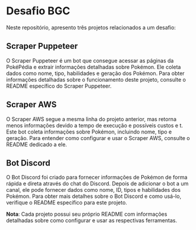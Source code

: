 
# Desafio BGC 

  

Neste repositório, apresento três projetos relacionados a um desafio: 

  

## Scraper Puppeteer 

  

O Scraper Puppeteer é um bot que consegue acessar as páginas da PokéPédia e extrair informações detalhadas sobre Pokémon. Ele coleta dados como nome, tipo, habilidades e geração dos Pokémon. Para obter informações detalhadas sobre o funcionamento deste projeto, consulte o README específico do Scraper Puppeteer. 

  

## Scraper AWS 

  

O Scraper AWS segue a mesma linha do projeto anterior, mas retorna menos informações devido a tempo de execução e possíveis custos e t. Este bot coleta informações sobre Pokémon, incluindo nome, tipo e geração. Para entender como configurar e usar o Scraper AWS, consulte o README dedicado a ele. 

  

## Bot Discord 

  

O Bot Discord foi criado para fornecer informações de Pokémon de forma rápida e direta através do chat do Discord. Depois de adicionar o bot a um canal, ele pode fornecer dados como nome, ID, tipos e habilidades dos Pokémon. Para obter mais detalhes sobre o Bot Discord e como usá-lo, verifique o README específico para este projeto. 

  

**Nota**: Cada projeto possui seu próprio README com informações detalhadas sobre como configurar e usar as respectivas ferramentas. 
